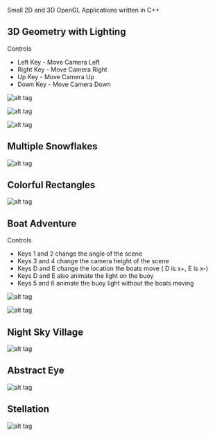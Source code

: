 Small 2D and 3D OpenGL Applications written in C++

## 3D Geometry with Lighting ##

Controls

- Left Key - Move Camera Left
- Right Key - Move Camera Right
- Up Key - Move Camera Up
- Down Key - Move Camera Down

![alt tag](https://cloud.githubusercontent.com/assets/5244883/8767784/dc2ab440-2e35-11e5-86c0-379afd72ea5d.jpg)

![alt tag](https://cloud.githubusercontent.com/assets/5244883/8767785/dc2e1d92-2e35-11e5-9868-b8fe1178cc98.jpg)

![alt tag](https://cloud.githubusercontent.com/assets/5244883/8767792/2851ef14-2e36-11e5-800d-36ea79028b31.jpg)

## Multiple Snowflakes ##

![alt tag](https://cloud.githubusercontent.com/assets/5244883/8767745/801d0b72-2e34-11e5-89fe-b2d3f3f0454d.png)

## Colorful Rectangles ##

![alt tag](https://cloud.githubusercontent.com/assets/5244883/8767799/7457fff2-2e36-11e5-878f-0262f0ddd615.jpg)

## Boat Adventure ##

Controls 

- Keys 1 and 2 change the angle of the scene
- Keys 3 and 4 change the camera height of the scene
- Keys D and E change the location the boats move ( D is x+, E is x-)
- Keys D and E also animate the light on the buoy
- Keys 5 and 6 animate the buoy light without the boats moving

![alt tag](https://cloud.githubusercontent.com/assets/5244883/8767821/1def3940-2e37-11e5-9848-2df58ed52e13.jpg)

![alt tag](https://cloud.githubusercontent.com/assets/5244883/8767820/1ded792a-2e37-11e5-84b0-f6f778af0d35.jpg)

## Night Sky Village ##

![alt tag](https://cloud.githubusercontent.com/assets/5244883/8767830/7716ab0c-2e37-11e5-906a-12ef08f7009f.jpg)

## Abstract Eye ##

![alt tag](https://cloud.githubusercontent.com/assets/5244883/8767842/b8dca460-2e37-11e5-9481-bfb633a31662.jpg)

## Stellation ##

![alt tag](https://cloud.githubusercontent.com/assets/5244883/8767849/f1104724-2e37-11e5-812a-5406cea1a707.jpg)



